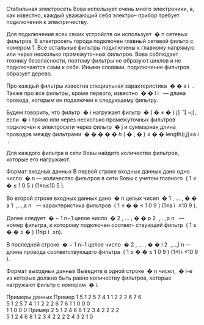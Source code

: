 Стабильная электросеть
Вова использует очень много электроники, а, как известно, каждый уважающий себя электро– прибор требует подключения к электричеству.



Для подключения всех своих устройств он использует ﻿
�
n﻿ сетевых фильтров. В электросеть города подключен главный сетевой фильтр с номером 1. Все остальные фильтры подключены к главному напрямую или через несколько промежуточных фильтров. Вова соблюдает технику безопасности, поэтому фильтры не образуют циклов и не подключаются сами к себе. Иными словами, подключение фильтров образует дерево.



Про каждый фильтры известна специальная характеристика ﻿
�
�
a
i
​
﻿. Также про все фильтры, кроме первого, известно ﻿
�
�
l
i
​
﻿ — длина провода, которым он подключен к следующему фильтру.



Будем говорить, что фильтр ﻿
�
i﻿ нагружает фильтр ﻿
�
(
�
≠
�
)
j(i

​
=j)﻿, если ﻿
�
i﻿ прямо или через несколько промежуточных фильтров подключен к электросети через фильтр ﻿
�
j﻿ и суммарная длина проводов между фильтрами ﻿
�
�
�
�
�
ℎ
(
�
,
�
)
≤
�
�
length(i,j)≤a
i
​
﻿.



Для каждого фильтра в сети Вовы найдите количество фильтров, которые его нагружают.



Формат входных данных
В первой строке входных данных дано одно число ﻿
�
n﻿ — количество фильтров в сети Вовы с учетом главного ﻿
(
1
≤
�
≤
1
0
5
)
(1≤n≤10
5
)﻿.



Во второй строке входных данных дано ﻿
�
n﻿ целых чисел ﻿
�
1
,
…
,
�
�
a
1
​
,…,a
n
​
﻿ — характеристика фильтров ﻿
(
1
≤
�
�
≤
1
0
9
)
(1≤a
i
​
≤10
9
)﻿.



Далее следует ﻿
�
−
1
n−1﻿ целое число ﻿
�
2
,
…
,
�
�
p
2
​
,…,p
n
​
﻿ — номер фильтра, к которому подключен соответ- ствующий фильтр ﻿
(
1
≤
�
�
≤
�
)
(1≤p
i
​
≤n)﻿.



В последней строке ﻿
�
−
1
n−1﻿ целое число ﻿
�
2
,
…
,
�
�
l
2
​
,…,l
n
​
﻿ — длина провода соответствующего фильтра ﻿
(
1
≤
�
�
≤
1
0
9
)
(1≤l
i
​
≤10
9
)﻿.



Формат выходных данных
Выведите в одной строке ﻿
�
n﻿ чисел, ﻿
�
i﻿-е из которых должно быть равно количеству фильтров, которые нагружают фильтр с номером ﻿
�
i﻿.

Примеры данных
Пример 1
5
1 2 5 7 4
1 1 2 2
2 6 7 6   
5
1 2 5 7 4
1 1 2 2
2 6 7 6
1 1 0 0 0   
1 1 0 0 0
Пример 2
5
1 2 4 6 8
1 2 3 4
2 2 2 2   
5
1 2 4 6 8
1 2 3 4
2 2 2 2
4 3 2 1 0   
